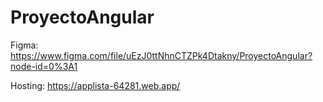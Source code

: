# ProyectoAngular
 
Figma: https://www.figma.com/file/uEzJ0ttNhnCTZPk4Dtakny/ProyectoAngular?node-id=0%3A1

Hosting: https://applista-64281.web.app/
